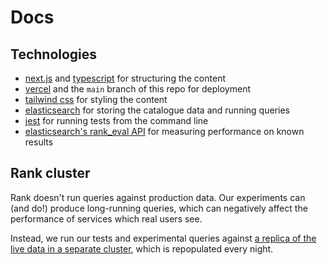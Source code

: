 # Docs

## Technologies

- [next.js](https://nextjs.org/) and [typescript](https://www.typescriptlang.org/) for structuring the content
- [vercel](https://vercel.com/docs/cli) and the `main` branch of this repo for deployment
- [tailwind css](https://tailwindcss.com/) for styling the content
- [elasticsearch](https://www.elastic.co/) for storing the catalogue data and running queries
- [jest](https://jestjs.io/) for running tests from the command line
- [elasticsearch's rank_eval API](https://www.elastic.co/guide/en/elasticsearch/reference/current/search-rank-eval.html) for measuring performance on known results

## Rank cluster

Rank doesn't run queries against production data. Our experiments can (and do!) produce long-running queries, which can negatively affect the performance of services which real users see.

Instead, we run our tests and experimental queries against [a replica of the live data in a separate cluster](https://www.elastic.co/guide/en/elasticsearch/reference/current/xpack-ccr.html), which is repopulated every night.
